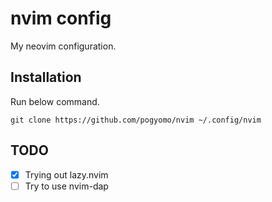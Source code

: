 # nvim config

My neovim configuration.

## Installation

Run below command.

```
git clone https://github.com/pogyomo/nvim ~/.config/nvim
```

## TODO

- [x] Trying out lazy.nvim
- [ ] Try to use nvim-dap

